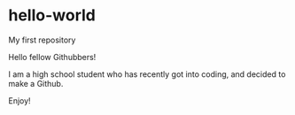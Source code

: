 # hello-world
My first repository

Hello fellow Githubbers!

I am a high school student who has recently got into coding, and decided to make a Github.

Enjoy!
